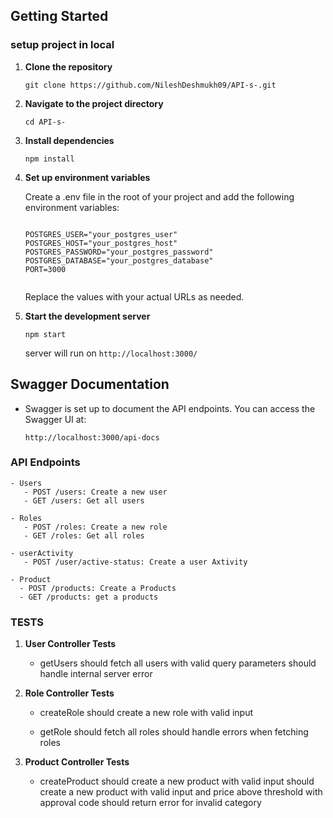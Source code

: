 ## Getting Started

### setup project in local

1. **Clone the repository**

   ``` 
   git clone https://github.com/NileshDeshmukh09/API-s-.git
   ```

2. **Navigate to the project directory**

    ``` 
    cd API-s-
     ```

3. **Install dependencies**

    ``` 
    npm install 
    ```

4. **Set up environment variables**

    Create a .env file in the root of your project and add the following environment variables:

    ```

    POSTGRES_USER="your_postgres_user"
    POSTGRES_HOST="your_postgres_host"
    POSTGRES_PASSWORD="your_postgres_password"
    POSTGRES_DATABASE="your_postgres_database"
    PORT=3000


    ```

    Replace the values with your actual URLs as needed.

5. **Start the development server**
      
    ``` 
    npm start
    ```
   server will run on  ` http://localhost:3000/ `
   


## Swagger Documentation
- Swagger is set up to document the API endpoints. You can access the Swagger UI at:
    ```
    http://localhost:3000/api-docs

    ```

### API Endpoints
    - Users
       - POST /users: Create a new user
       - GET /users: Get all users

    - Roles
       - POST /roles: Create a new role
       - GET /roles: Get all roles

    - userActivity
       - POST /user/active-status: Create a user Axtivity

    - Product
      - POST /products: Create a Products
      - GET /products: get a products

### TESTS 

1. **User Controller Tests**
    - getUsers
        should fetch all users with valid query parameters
        should handle internal server error

2. **Role Controller Tests**
    - createRole
        should create a new role with valid input

    - getRole
        should fetch all roles
        should handle errors when fetching roles

3. **Product Controller Tests**
    - createProduct
        should create a new product with valid input
        should create a new product with valid input and price above threshold with approval code
        should return error for invalid category


